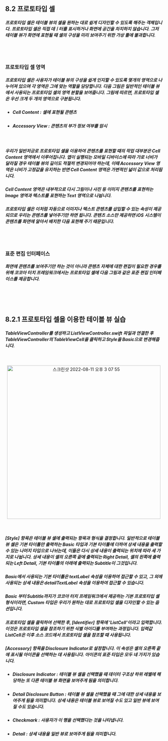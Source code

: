 ## 8.2 프로토타입 셀

##### 프로토타입 셀은 테이블 뷰의 셀을 원하는 대로 쉽게 디자인할 수 있도록 해주는 객체입니다. 프로토타입 셀은 직접 데ㅣ터를 표시하거나 화면에 공간을 차지하지 않습니다. 그저 테이블 뷰가 화면에 표현될 때 셀의 구성을 미리 보여주기 위한 가상 틀에 불과합니다.

<br>
<br>

### 프로토타입 셀 영역
##### 프로토타입 셀은 사용자가 테이블 뷰의 구성을 쉽게 인지할 수 있도록 몇개의 영역으로 나누어져 있으며 각 영역은 그에 맞는 역할을 담당합니다. 다음 그림은 일반적인 테이블 뷰에서 사용되는 프로토타입 셀의 영역 분할을 보여줍니다. 그림에 따르면, 프로토타입 셀은 우선 크게 두 개의 영역으로 구분됩니다.
- ##### Cell Content : 셀에 표현될 콘텐츠
- ##### Accessory View : 콘텐츠의 부가 정보 여부를 암시

<br>

##### 우리가 일반저긍로 프로토타입 셀을 이용하여 콘텐츠를 표현할 때의 작업 대부분은 Cell Content 영역에서 이루어집니다. 앱이 실행되는 모바일 디바이스에 따라 가로 너비가 달라질 경우 테이블 뷰의 길이도 적절히 변경되어야 하는데, 이때 Accessory View 영역은 너비가 고정값을 유지하는 반면 Cell Content 영역은 가변적인 넓이 값으로 처리됩니다. 

##### Cell Content 영역은 내부적으로 다시 그림이나 사진 등 이미지 콘텐츠를 표현하는 Image 영역과 텍스트를 표현하는 Text 영역으로 나뉩니다.

##### 프로토타입 셀은 이처럼 자동으로 이미지나 텍스트 콘텐츠를 삽입할 수 있는 속성이 제공되므로 우리는 콘텐츠를 넣어주기만 하면 됩니다. 콘텐츠 소스만 제공하면 iOS 시스템이 콘텐츠를 화면에 알아서 배치한 다음 표현해 주기 때문입니다.


<br>
<br>

### 표준 편집 인터페이스
##### 화면에 콘텐츠를 보여주기만 하는 것이 아니라 콘텐츠 자체에 대한 편집이 필요한 경우를 위해 코코아 터치 프레임워크에서는 프로토타입 셀에 다음 그림과 같은 표준 편집 인터페이스를 제공합니다.


<br>
<br>
<br>

## 8.2.1 프로토타입 셀을 이용한 테이블 뷰 실습
##### TableViewController를 생성하고 ListViewController.swift 파일과 연결한 후 TableViewController의 TableViewCell을 클릭하고 Style을 Basic으로 변경해줍니다.
<br>
<p align="center"> 
<img width="492" alt="스크린샷 2022-08-11 오후 3 07 55" src="https://user-images.githubusercontent.com/71479613/184073603-8a821568-0a93-4de4-8f7c-0fcc3e8781a5.png">
</p>

<Br>

##### [Style] 항목은 테이블 뷰 셀에 출력되는 항목과 형식을 결정합니다. 일반적으로 테이블 뷰 셀은 기본 타이틀만 출력하는 Basic 타입과 기본 타이틀에 더하여 상세 내용을 출력할 수 있는 나머지 타입으로 나뉘는데, 이들은 다시 상세 내용이 출력되는 위치에 따라 세 가지로 나뉩니다. 상세 내용이 셀의 오른쪽 끝에 출력되는 Right Detail, 셀의 왼쪽에 출력되는 Left Detail, 기본 타이틀의 아래에 출력되는 Subtitle이 그것입니다.

##### Basic에서 사용되는 기본 타이틀은 textLabel 속성을 이용하여 접근할 수 있고, 그 외에 사용되는 상세 내용은 detailTextLabel 속성을 이용하여 접근할 수 있습니다.

##### Basic 부터 Subtitle까지가 코코아 터치 프레임워크에서 제공하는 기본 프로토타입 셀 형식이라면, Custom 타입은 우리가 원하는 대로 프로토타입 셀을 디자인할 수 있는 옵션입니다.

##### 프로토타입 셀을 클릭하여 선택한 후, [Identifier] 항목에 'ListCell'이라고 입력합니다. 이것은 프로토타입 셀을 참조하기 위한 식별 아이디를 부여하는 과정입니다. 입력값 ListCell은 이후 소스 코드에서 프로토타입 셀을 참조할 때 사용됩니다.

##### [Accessory] 항목을 Disclosure Indicator로 설정합니다. 이 속성은 셀의 오른쪽 끝에 표시될 아이콘을 선택하는 데 사용됩니다. 아이콘의 표준 타입은 모두 네 가지가 있습니다.
- ##### Disclosure Indicator : 테이블 뷰 셀을 선택했을 때 데이터 구조상 하위 레벨에 해당하는 또 다른 테이블 뷰 화면을 보여주게 됨을 의미합니다.
- ##### Detail Disclosure Button : 테이블 뷰 셀을 선택했을 때 그에 대한 상세 내용을 보여주게 됨을 의미합니다. 상세 내용은 테이블 뷰로 보여질 수도 있고 일반 뷰에 보여질 수도 있습니다.
- ##### Checkmark :  사용자가 이 행을 선택했다는 것을 나타냅니다.
- ##### Detail : 상세 내용을 일반 뷰로 보여주게 됨을 의미합니다.

<br>
